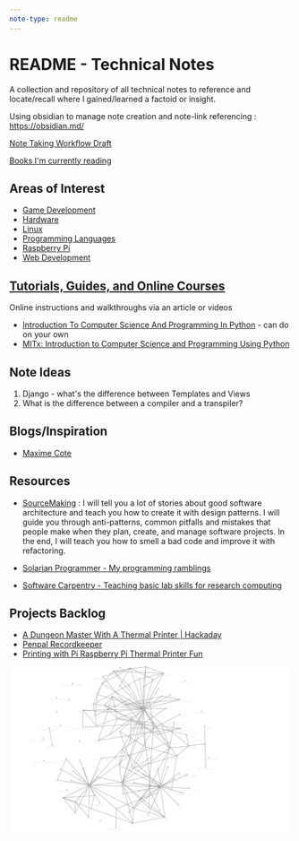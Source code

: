 ```yaml
---
note-type: readme
---
```


# README - Technical Notes

A collection and repository of all technical notes to reference and locate/recall where I gained/learned a factoid or insight.

Using obsidian to manage note creation and note-link referencing : <https://obsidian.md/>

[Note Taking Workflow Draft](_inbox/Note%20Taking%20Workflow%20Draft.md)

[Books I'm currently reading](Books.md)

## Areas of Interest

- [Game Development](4-hub-notes-🚉/Game%20Development.md)
- [Hardware](4-hub-notes-🚉/Hardware.md)
- [Linux](4-hub-notes-🚉/Linux.md)
- [Programming Languages](4-hub-notes-🚉/Programming%20Languages.md)
- [Raspberry Pi](4-hub-notes-🚉/Raspberry%20Pi.md)
- [Web Development](4-hub-notes-🚉/Web%20Development.md)

## [Tutorials, Guides, and Online Courses](tutorials-guides-and-online-courses/README.md)

Online instructions and walkthroughs via an article or videos

- [Introduction To Computer Science And Programming In Python](https://ocw.mit.edu/courses/6-0001-introduction-to-computer-science-and-programming-in-python-fall-2016/) - can do on your own
- [MITx: Introduction to Computer Science and Programming Using Python](https://www.edx.org/learn/computer-science/massachusetts-institute-of-technology-introduction-to-computer-science-and-programming-using-python?index=product&queryID=3420e438ac2d916d1f5c8f3486fc69a0&position=1&results_level=first-level-results&term=introduction+to+computer+science+mit&objectID=course-956319ec-8665-4039-8bc6-32c9a9aea5e9&campaign=Introduction+to+Computer+Science+and+Programming+Using+Python&source=edX&product_category=course&placement_url=https%3A%2F%2Fwww.edx.org%2Fsearch)

## Note Ideas

1. Django - what's the difference between Templates and Views
2. What is the difference between a compiler and a transpiler?

## Blogs/Inspiration

- [Maxime Cote](https://www.maximecote.me/)

## Resources

- [SourceMaking](https://sourcemaking.com/) : I will tell
  you a lot of stories about good software architecture and
  teach you how to create it with design patterns. I will
  guide you through anti-patterns, common pitfalls and
  mistakes that people make when they plan, create, and
  manage software projects. In the end, I will teach you
  how to smell a bad code and improve it with refactoring.

- [Solarian Programmer - My programming ramblings](https://solarianprogrammer.com/)
- [Software Carpentry - Teaching basic lab skills for research computing](https://software-carpentry.org/)

## Projects Backlog

- [A Dungeon Master With A Thermal Printer | Hackaday](https://hackaday.com/2022/12/24/a-dungeon-master-with-a-thermal-printer/)
- [Penpal Recordkeeper](project-ideas/Penpal%20Recordkeeper.md)
- [Printing with Pi Raspberry Pi Thermal Printer Fun](https://diyodemag.com/projects/printing_with_pi_raspberry_pi_thermal_printer_fun)

![October 20th, 2023 Obsidian note graph](attachments/20231020000540-note-graph-view.png)
